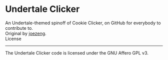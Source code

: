Undertale Clicker  
=============  
An Undertale-themed spinoff of Cookie Clicker, on GitHub for everybody to contribute to.  
Original by [joezeng](https://github.com/joezeng).  
License
  
-------  
The Undertale Clicker code is licensed under the GNU Affero GPL v3.